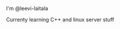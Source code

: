 I'm @leevi-laitala

Currenty learning C++ and linux server stuff

<!---
leevi-laitala/leevi-laitala is a ✨ special ✨ repository because its `README.md` (this file) appears on your GitHub profile.
You can click the Preview link to take a look at your changes.
--->

